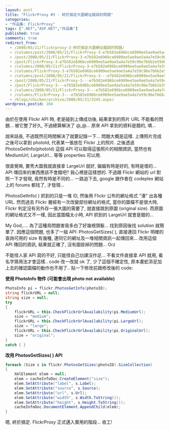 ```yaml
---
layout: post
title: "FlickrProxy #3 - 終於搞定大圖網址錯誤的問題"
categories:
- "作品集: FlickrProxy"
tags: [".NET","ASP.NET","作品集"]
published: true
comments: true
redirect_from:
  - /2008/05/21/flickrproxy-3-終於搞定大圖網址錯誤的問題/
  - /columns/post/2008/05/21/FlickrProxy-3-e7b582e696bce6909ee5ae9ae5a4a7e59c96e7b6b2e59d80e98cafe8aaa4e79a84e5958fe9a18c.aspx/
  - /post/2008/05/21/FlickrProxy-3-e7b582e696bce6909ee5ae9ae5a4a7e59c96e7b6b2e59d80e98cafe8aaa4e79a84e5958fe9a18c.aspx/
  - /post/FlickrProxy-3-e7b582e696bce6909ee5ae9ae5a4a7e59c96e7b6b2e59d80e98cafe8aaa4e79a84e5958fe9a18c.aspx/
  - /columns/2008/05/21/FlickrProxy-3-e7b582e696bce6909ee5ae9ae5a4a7e59c96e7b6b2e59d80e98cafe8aaa4e79a84e5958fe9a18c.aspx/
  - /columns/FlickrProxy-3-e7b582e696bce6909ee5ae9ae5a4a7e59c96e7b6b2e59d80e98cafe8aaa4e79a84e5958fe9a18c.aspx/
  - /columns/post/2008/05/21/FlickrProxy-3---e7b582e696bce6909ee5ae9ae5a4a7e59c96e7b6b2e59d80e98cafe8aaa4e79a84e5958fe9a18c.aspx/
  - /post/2008/05/21/FlickrProxy-3---e7b582e696bce6909ee5ae9ae5a4a7e59c96e7b6b2e59d80e98cafe8aaa4e79a84e5958fe9a18c.aspx/
  - /post/FlickrProxy-3---e7b582e696bce6909ee5ae9ae5a4a7e59c96e7b6b2e59d80e98cafe8aaa4e79a84e5958fe9a18c.aspx/
  - /columns/2008/05/21/FlickrProxy-3---e7b582e696bce6909ee5ae9ae5a4a7e59c96e7b6b2e59d80e98cafe8aaa4e79a84e5958fe9a18c.aspx/
  - /columns/FlickrProxy-3---e7b582e696bce6909ee5ae9ae5a4a7e59c96e7b6b2e59d80e98cafe8aaa4e79a84e5958fe9a18c.aspx/
  - /blogs/chicken/archive/2008/05/21/3245.aspx/
wordpress_postid: 104
---
```


由於在使用 Flickr API 時, 老是碰到上傳成功後, 結果拿到的照片 URL 不能看的問題... 被它整了好久, 不過總算解決了 @_@... 原來 API 拿到的資料是錯的, 嘖...

說來話長, 不過既然花時間解決了就要記錄一下... 問題大概是這樣. 上傳照片完成之後可以拿到 photoId, 代表某一張放在 Flickr 上的照片. 之後透過 PhotosGetInfo(photoId) 這個 API 可以取得這張照片的相關資訊, 當然也有 MediumUrl, LargeUrl... 等等 properties 可以用.

很直覺嘛, 要秀大圖我就直接拿 LargeUrl 就好, 偏偏有時是好的, 有時是壞的... API 傳回來的東西應該不會錯吧? 我心裡是這樣想的. 不過跟 Flickr 網站的 url 對照一下才發現, 竟然有時是不同的... 一路追下去, google 跟作者在 codeplex 網站上的 forums 都找了, 才發現...

PhotosGetInfo( ) 抓到的只是一堆 ID, 然後用 Flickr 公布的網址格式 "湊" 出各種 URL. 然而過去 Flickr 層經有一次改變部份網址的格式, 當你的圖檔不是很大時, Flickr 判定沒有另外存一張大圖的需要了, 就直接跳到原圖 (original size). 而原圖的網址格式又不一樣, 因此當圖檔太小時, API 抓到的 LargeUrl 就會是錯的...

My God,.... 為了這種鳥問題害我多白了好幾根頭髮... 找到原因後找 solution 就簡單了. 因應這個問題, 也多了一組 API: PhotosGetSizes( ), 直接連回 Flickr 明確的查詢可用的 size 有幾種, 連同它的網址及一堆相關資訊一起傳回來... 改用這個 API 傳回的資訊, 結果就正確了, 沒有圖掛掉的問題... Orz

不能怪人家 API 寫的不好, 只能怪自己功課沒作足... 不看文件直接拿 API 就用, 看名字猜用法才會這樣.. code 改一改就 ok 了, 少了這個不確定性, 原本畫蛇添足加上去的確認圖檔的動作也不用了.. 貼一下修改前跟修改後的 code:

**使用 PhotoInfo 物件 (可能會出現 photo not available)**

```csharp
PhotoInfo pi = flickr.PhotosGetInfo(photoID);
string flickrURL = null;
string size = null;
try
{
    flickrURL = this.CheckFlickrUrlAvailability(pi.MediumUrl);
    size = "medium";
    flickrURL = this.CheckFlickrUrlAvailability(pi.LargeUrl);
    size = "large";
    flickrURL = this.CheckFlickrUrlAvailability(pi.OriginalUrl);
    size = "original";
}
catch { }
```

**改用 PhotosGetSizes( ) API**

```csharp
foreach (Size s in flickr.PhotosGetSizes(photoID).SizeCollection)
{
    XmlElement elem = null;
    elem = cacheInfoDoc.CreateElement("size");
    elem.SetAttribute("label", s.Label);
    elem.SetAttribute("source", s.Source);
    elem.SetAttribute("url", s.Url);
    elem.SetAttribute("width", s.Width.ToString());
    elem.SetAttribute("height", s.Height.ToString());
    cacheInfoDoc.DocumentElement.AppendChild(elem);
}
```

嗯, 終於搞定. FlickrProxy 正式邁入實用的階段... 收工!
